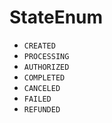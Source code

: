 # StateEnum

* `CREATED`
* `PROCESSING`
* `AUTHORIZED`
* `COMPLETED`
* `CANCELED`
* `FAILED`
* `REFUNDED`